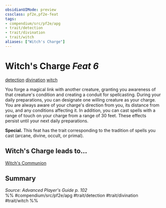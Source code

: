 ```yaml
---
obsidianUIMode: preview
cssclass: pf2e,pf2e-feat
tags:
- compendium/src/pf2e/apg
- trait/detection
- trait/divination
- trait/witch
aliases: ["Witch's Charge"]
---
```

# Witch's Charge  *Feat 6*  
[detection](../../rules/traits/detection.md)  [divination](../../rules/traits/divination.md)  [witch](../../rules/traits/witch-apg.md)  


You forge a magical link with another creature, granting you awareness of that creature's condition and creating a conduit for spellcasting. During your daily preparations, you can designate one willing creature as your charge. You are always aware of your charge's direction from you, its distance from you, and any conditions affecting it. In addition, you can cast spells with a range of touch on your charge from a range of 30 feet. These effects persist until your next daily preparations.

**Special.** This feat has the trait corresponding to the tradition of spells you cast (arcane, divine, occult, or primal).

## Witch's Charge leads to...

[Witch's Communion](witchs-communion-apg.md)

## Summary

*Source: Advanced Player's Guide p. 102*  
%% #compendium/src/pf2e/apg #trait/detection #trait/divination #trait/witch %%